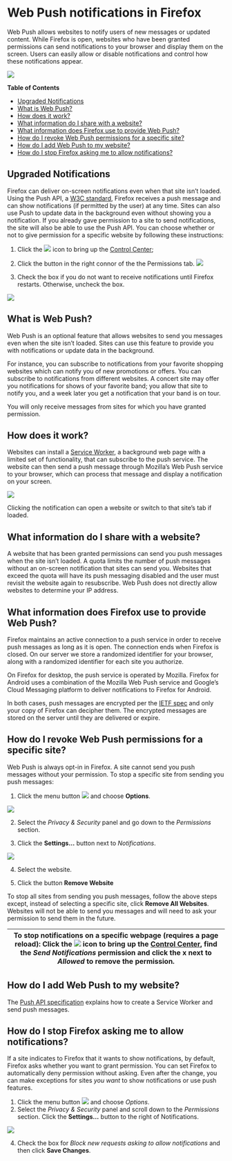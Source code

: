 # Web Push notifications in Firefox

Web Push allows websites to notify users of new messages or updated content. While Firefox is open, websites who have been granted permissions can send notifications to your browser and display them on the screen. Users can easily allow or disable notifications and control how these notifications appear. 

![](https://user-media-prod-cdn.itsre-sumo.mozilla.net/uploads/gallery/images/2017-10-18-05-45-38-20e1d7.png)

**Table of Contents**

- [Upgraded Notifications](https://github.com/AnastasiaToropova/AnastasiaN/edit/master/README.md "Upgraded Notifications")
- [What is Web Push?](https://github.com/AnastasiaToropova/AnastasiaN/edit/master/README.md "What is Web Push?")
- [How does it work?](https://github.com/AnastasiaToropova/AnastasiaN/edit/master/README.md "How does it work?")
- [What information do I share with a website?](https://github.com/AnastasiaToropova/AnastasiaN/edit/master/README.md "What information do I share with a website?")
- [What information does Firefox use to provide Web Push?](https://github.com/AnastasiaToropova/AnastasiaN/edit/master/README.md "What information does Firefox use to provide Web Push?")
- [How do I revoke Web Push permissions for a specific site?](https://github.com/AnastasiaToropova/AnastasiaN/edit/master/README.md "How do I revoke Web Push permissions for a specific site?")
- [How do I add Web Push to my website?](https://github.com/AnastasiaToropova/AnastasiaN/edit/master/README.md "How do I add Web Push to my website?")
- [How do I stop Firefox asking me to allow notifications?](https://github.com/AnastasiaToropova/AnastasiaN/edit/master/README.md "How do I stop Firefox asking me to allow notifications?")

## Upgraded Notifications

Firefox can deliver on-screen notifications even when that site isn’t loaded. Using the Push API, a [W3C standard](https://www.w3.org/TR/push-api/), Firefox receives a push message and can show notifications (if permitted by the user) at any time. Sites can also use Push to update data in the background even without showing you a notification. If you already gave permission to a site to send notifications, the site will also be able to use the Push API. You can choose whether or not to give permission for a specific website by following these instructions: 

1. Click the ![](https://user-media-prod-cdn.itsre-sumo.mozilla.net/uploads/gallery/images/2016-02-25-12-29-33-78136e.png) icon to bring up the [Control Center](https://support.mozilla.org/en-US/kb/control-center-site-privacy-and-security-firefox);

2. Click the button in the right connor of the the Permissions tab.
![](http://5o.f.mf-image.ru/d/eyJ0IjoiMjAxOS0wNy0yOVQxNTowOToyMy4wNjg3ODM2WiIsInRtIjoxNSwiYmQiOjEsImZkIjo1ODg3NDMxLCJyZiI6bnVsbCwic2wiOjAsImZuIjpudWxsLCJyIjoiaHR0cHM6Ly9teS1maWxlcy5ydS81ZTVzaHAiLCJsIjpudWxsfQ,,.23614028C46610B1137750B7774EB394./2222.png)

3. Check the box if you do not want to receive notifications until Firefox restarts. Otherwise, uncheck the box.

![](http://a1.f.mf-image.ru/d/eyJ0IjoiMjAxOS0wNy0yOVQxNTo0NDoyNC44MDUxNDYzWiIsInRtIjoxNSwiYmQiOjEsImZkIjo1ODg3NDM0LCJyZiI6bnVsbCwic2wiOjAsImZuIjpudWxsLCJyIjoiaHR0cHM6Ly9teS1maWxlcy5ydS9qeWptNXgiLCJsIjpudWxsfQ,,.1BA3759115CEF724780AD8674BC72156./3333.png)


## What is Web Push?

Web Push is an optional feature that allows websites to send you messages even when the site isn’t loaded. Sites can use this feature to provide you with notifications or update data in the background.

For instance, you can subscribe to notifications from your favorite shopping websites which can notify you of new promotions or offers. You can subscribe to notifications from different websites. A concert site may offer you notifications for shows of your favorite band; you allow that site to notify you, and a week later you get a notification that your band is on tour.

You will only receive messages from sites for which you have granted permission.

## How does it work?

Websites can install a [Service Worker](https://developer.mozilla.org/ru/docs/Web/API/Service_Worker_API), a background web page with a limited set of functionality, that can subscribe to the push service. The website can then send a push message through Mozilla’s Web Push service to your browser, which can process that message and display a notification on your screen.

![](https://user-media-prod-cdn.itsre-sumo.mozilla.net/uploads/gallery/images/2016-01-22-13-08-43-059641.png)

Clicking the notification can open a website or switch to that site’s tab if loaded.

## What information do I share with a website?

A website that has been granted permissions can send you push messages when the site isn’t loaded. A quota limits the number of push messages without an on-screen notification that sites can send you. Websites that exceed the quota will have its push messaging disabled and the user must revisit the website again to resubscribe. Web Push does not directly allow websites to determine your IP address.

## What information does Firefox use to provide Web Push?

Firefox maintains an active connection to a push service in order to receive push messages as long as it is open. The connection ends when Firefox is closed. On our server we store a randomized identifier for your browser, along with a randomized identifier for each site you authorize.

On Firefox for desktop, the push service is operated by Mozilla. Firefox for Android uses a combination of the Mozilla Web Push service and Google’s Cloud Messaging platform to deliver notifications to Firefox for Android.

In both cases, push messages are encrypted per the [IETF spec](https://tools.ietf.org/html/rfc8030) and only your copy of Firefox can decipher them. The encrypted messages are stored on the server until they are delivered or expire.

 ## How do I revoke Web Push permissions for a specific site?
 
 Web Push is always opt-in in Firefox. A site cannot send you push messages without your permission. To stop a specific site from sending you push messages:
 
1. Click the menu button ![](https://user-media-prod-cdn.itsre-sumo.mozilla.net/uploads/gallery/images/2017-10-22-15-37-15-18c775.png) and choose **Options**.

![](http://8g.f.mf-image.ru/d/eyJ0IjoiMjAxOS0wNy0yOVQxNTo0MDoyNi44MDM1MTM0WiIsInRtIjoxNSwiYmQiOjEsImZkIjo1ODg3NDUxLCJyZiI6bnVsbCwic2wiOjAsImZuIjpudWxsLCJyIjoiaHR0cHM6Ly9teS1maWxlcy5ydS9vbGJzOWEiLCJsIjpudWxsfQ,,.825F01B0A9C6229A17F4FAAB3459A56B./4.png)

2. Select the *Privacy & Security* panel and go down to the *Permissions* section.

3. Click the **Settings…** button next to *Notifications*.

![](http://lr.f.mf-image.ru/d/eyJ0IjoiMjAxOS0wNy0yOVQxNTo0OToyOC4wNzU1MTA3WiIsInRtIjoxNSwiYmQiOjEsImZkIjo1ODg3NDYzLCJyZiI6bnVsbCwic2wiOjAsImZuIjpudWxsLCJyIjoiaHR0cHM6Ly9teS1maWxlcy5ydS9mZ3JheTAiLCJsIjpudWxsfQ,,.DA2588ABFCD22F008DE25F51263E1109./5.png)

4. Select the website.

5. Click the button **Remove Website**

To stop all sites from sending you push messages, follow the above steps except, instead of selecting a specific site, click **Remove All Websites**. Websites will not be able to send you messages and will need to ask your permission to send them in the future.

|**To stop notifications on a specific webpage (requires a page reload):** Click the ![](https://user-media-prod-cdn.itsre-sumo.mozilla.net/uploads/gallery/images/2016-02-25-12-29-33-78136e.png) icon to bring up the [Control Center](https://support.mozilla.org/en-US/kb/control-center-site-privacy-and-security-firefox), find the *Send Notifications* permission and click the **x** next to *Allowed* to remove the permission.|
|----------------------------------------------------------------------------------------------------------------------|

## How do I add Web Push to my website?

The [Push API specification](https://developer.mozilla.org/docs/Web/API/Push_API) explains how to create a Service Worker and send push messages.

## How do I stop Firefox asking me to allow notifications? 

If a site indicates to Firefox that it wants to show notifications, by default, Firefox asks whether you want to grant permission. You can set Firefox to automatically deny permission without asking. Even after the change, you can make exceptions for sites *you want* to show notifications or use push features.
1. Click the menu button ![](https://user-media-prod-cdn.itsre-sumo.mozilla.net/uploads/gallery/images/2017-10-22-15-37-15-18c775.png) and choose *Options*.
2. Select the *Privacy & Security* panel and scroll down to the *Permissions* section.
Click the **Settings…** button to the right of Notifications.

![](https://user-media-prod-cdn.itsre-sumo.mozilla.net/uploads/gallery/images/2018-04-09-09-06-49-fc7acb.png)

4. Check the box for *Block new requests asking to allow notifications* and then click **Save Changes**.
              
              
